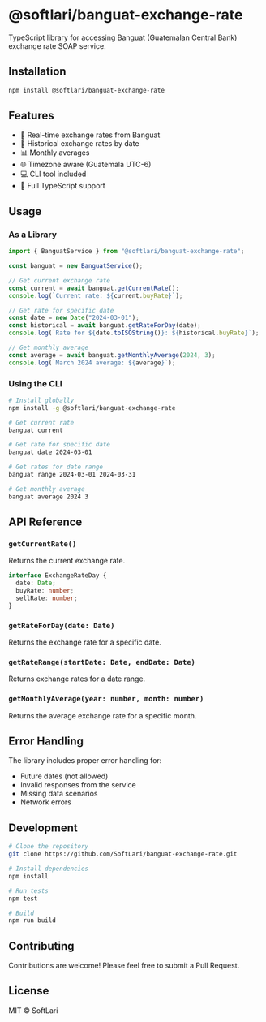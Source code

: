 # @softlari/banguat-exchange-rate

TypeScript library for accessing Banguat (Guatemalan Central Bank) exchange rate SOAP service.

## Installation

```bash
npm install @softlari/banguat-exchange-rate
```

## Features

- 🔄 Real-time exchange rates from Banguat
- 📅 Historical exchange rates by date
- 📊 Monthly averages
- 🌐 Timezone aware (Guatemala UTC-6)
- 💻 CLI tool included
- 📘 Full TypeScript support

## Usage

### As a Library

```typescript
import { BanguatService } from "@softlari/banguat-exchange-rate";

const banguat = new BanguatService();

// Get current exchange rate
const current = await banguat.getCurrentRate();
console.log(`Current rate: ${current.buyRate}`);

// Get rate for specific date
const date = new Date("2024-03-01");
const historical = await banguat.getRateForDay(date);
console.log(`Rate for ${date.toISOString()}: ${historical.buyRate}`);

// Get monthly average
const average = await banguat.getMonthlyAverage(2024, 3);
console.log(`March 2024 average: ${average}`);
```

### Using the CLI

```bash
# Install globally
npm install -g @softlari/banguat-exchange-rate

# Get current rate
banguat current

# Get rate for specific date
banguat date 2024-03-01

# Get rates for date range
banguat range 2024-03-01 2024-03-31

# Get monthly average
banguat average 2024 3
```

## API Reference

### `getCurrentRate()`

Returns the current exchange rate.

```typescript
interface ExchangeRateDay {
  date: Date;
  buyRate: number;
  sellRate: number;
}
```

### `getRateForDay(date: Date)`

Returns the exchange rate for a specific date.

### `getRateRange(startDate: Date, endDate: Date)`

Returns exchange rates for a date range.

### `getMonthlyAverage(year: number, month: number)`

Returns the average exchange rate for a specific month.

## Error Handling

The library includes proper error handling for:

- Future dates (not allowed)
- Invalid responses from the service
- Missing data scenarios
- Network errors

## Development

```bash
# Clone the repository
git clone https://github.com/SoftLari/banguat-exchange-rate.git

# Install dependencies
npm install

# Run tests
npm test

# Build
npm run build
```

## Contributing

Contributions are welcome! Please feel free to submit a Pull Request.

## License

MIT © SoftLari
